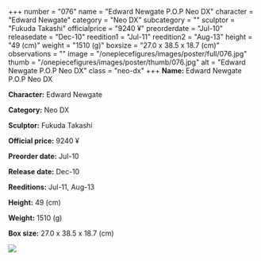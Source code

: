 +++
number = "076"
name = "Edward Newgate P.O.P Neo DX"
character = "Edward Newgate"
category = "Neo DX"
subcategory = ""
sculptor = "Fukuda Takashi"
officialprice = "9240 ¥"
preorderdate = "Jul-10"
releasedate = "Dec-10"
reedition1 = "Jul-11"
reedition2 = "Aug-13"
height = "49 (cm)"
weight = "1510 (g)"
boxsize = "27.0 x 38.5 x 18.7 (cm)"
observations = ""
image = "/onepiecefigures/images/poster/full/076.jpg"
thumb = "/onepiecefigures/images/poster/thumb/076.jpg"
alt = "Edward Newgate P.O.P Neo DX"
class = "neo-dx"
+++
**Name:** Edward Newgate P.O.P Neo DX

**Character:** Edward Newgate

**Category:** Neo DX 

**Sculptor:** Fukuda Takashi

**Official price:** 9240 ¥

**Preorder date:** Jul-10

**Release date:** Dec-10

**Reeditions:** Jul-11, Aug-13

**Height:** 49 (cm)

**Weight:** 1510 (g)

**Box size:** 27.0 x 38.5 x 18.7 (cm)

<img src="/onepiecefigures/images/poster/thumb/076.jpg">